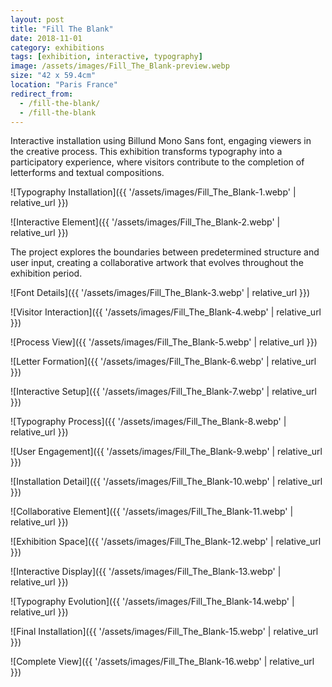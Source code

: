 ```yaml
---
layout: post
title: "Fill The Blank"
date: 2018-11-01
category: exhibitions
tags: [exhibition, interactive, typography]
image: /assets/images/Fill_The_Blank-preview.webp
size: "42 x 59.4cm"
location: "Paris France"
redirect_from:
  - /fill-the-blank/
  - /fill-the-blank
---
```



Interactive installation using Billund Mono Sans font, engaging viewers in the creative process. This exhibition transforms typography into a participatory experience, where visitors contribute to the completion of letterforms and textual compositions.

![Typography Installation]({{ '/assets/images/Fill_The_Blank-1.webp' | relative_url }})

![Interactive Element]({{ '/assets/images/Fill_The_Blank-2.webp' | relative_url }})

The project explores the boundaries between predetermined structure and user input, creating a collaborative artwork that evolves throughout the exhibition period.

![Font Details]({{ '/assets/images/Fill_The_Blank-3.webp' | relative_url }})

![Visitor Interaction]({{ '/assets/images/Fill_The_Blank-4.webp' | relative_url }})

![Process View]({{ '/assets/images/Fill_The_Blank-5.webp' | relative_url }})

![Letter Formation]({{ '/assets/images/Fill_The_Blank-6.webp' | relative_url }})

![Interactive Setup]({{ '/assets/images/Fill_The_Blank-7.webp' | relative_url }})

![Typography Process]({{ '/assets/images/Fill_The_Blank-8.webp' | relative_url }})

![User Engagement]({{ '/assets/images/Fill_The_Blank-9.webp' | relative_url }})

![Installation Detail]({{ '/assets/images/Fill_The_Blank-10.webp' | relative_url }})

![Collaborative Element]({{ '/assets/images/Fill_The_Blank-11.webp' | relative_url }})

![Exhibition Space]({{ '/assets/images/Fill_The_Blank-12.webp' | relative_url }})

![Interactive Display]({{ '/assets/images/Fill_The_Blank-13.webp' | relative_url }})

![Typography Evolution]({{ '/assets/images/Fill_The_Blank-14.webp' | relative_url }})

![Final Installation]({{ '/assets/images/Fill_The_Blank-15.webp' | relative_url }})

![Complete View]({{ '/assets/images/Fill_The_Blank-16.webp' | relative_url }})